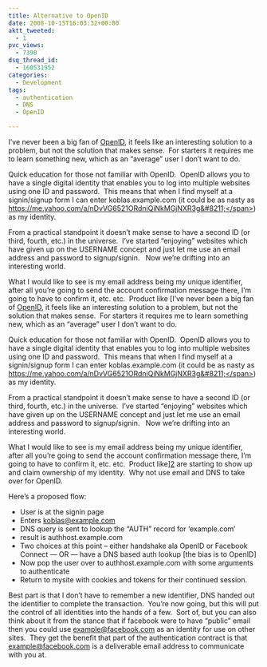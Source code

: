 ```yaml
---
title: Alternative to OpenID
date: 2008-10-15T16:03:32+00:00
aktt_tweeted:
  - 1
pvc_views:
  - 7390
dsq_thread_id:
  - 160531952
categories:
  - Development
tags:
  - authentication
  - DNS
  - OpenID

---
```

I&#8217;ve never been a big fan of [OpenID][1], it feels like an interesting solution to a problem, but not the solution that makes sense.  For starters it requires me to learn something new, which as an &#8220;average&#8221; user I don&#8217;t want to do.

Quick education for those not familiar with OpenID.  OpenID allows you to have a single digital identity that enables you to log into multiple websites using one ID and password.  This means that when I find myself at a signin/signup form I can enter koblas.example.com (it could be as nasty as <span class="customoid">https://me.yahoo.com/a/nDvVG6521ORdniQiNkMGjNXR3g&#8211;</span>) as my identity.

From a practical standpoint it doesn&#8217;t make sense to have a second ID (or third, fourth, etc.) in the universe.  I&#8217;ve started &#8220;enjoying&#8221; websites which have given up on the USERNAME concept and just let me use an email address and password to signup/signin.   Now we&#8217;re drifting into an interesting world.

What I would like to see is my email address being my unique identifier, after all you&#8217;re going to send the account confirmation message there, I&#8217;m going to have to confirm it, etc. etc.  Product like [I&#8217;ve never been a big fan of [OpenID][1], it feels like an interesting solution to a problem, but not the solution that makes sense.  For starters it requires me to learn something new, which as an &#8220;average&#8221; user I don&#8217;t want to do.

Quick education for those not familiar with OpenID.  OpenID allows you to have a single digital identity that enables you to log into multiple websites using one ID and password.  This means that when I find myself at a signin/signup form I can enter koblas.example.com (it could be as nasty as <span class="customoid">https://me.yahoo.com/a/nDvVG6521ORdniQiNkMGjNXR3g&#8211;</span>) as my identity.

From a practical standpoint it doesn&#8217;t make sense to have a second ID (or third, fourth, etc.) in the universe.  I&#8217;ve started &#8220;enjoying&#8221; websites which have given up on the USERNAME concept and just let me use an email address and password to signup/signin.   Now we&#8217;re drifting into an interesting world.

What I would like to see is my email address being my unique identifier, after all you&#8217;re going to send the account confirmation message there, I&#8217;m going to have to confirm it, etc. etc.  Product like][2] are starting to show up and claim ownership of my identity.  Why not use email and DNS to take over for OpenID.

Here&#8217;s a proposed flow:

  * User is at the signin page
  * Enters koblas@example.com
  * DNS query is sent to lookup the &#8220;AUTH&#8221; record for &#8216;example.com&#8217;
  * result is authhost.example.com
  * Two choices at this point &#8211; either handshake ala OpenID or Facebook Connect &#8212; OR &#8212; have a DNS based auth lookup [the bias is to OpenID]
  * Now pop the user over to authhost.example.com with some arguments to authenticate
  * Return to mysite with cookies and tokens for their continued session.

Best part is that I don&#8217;t have to remember a new identifier, DNS handed out the identifier to complete the transaction.  You&#8217;re now going, but this will put the control of all identities into the hands of a few.  Sort of, but you can also think about it from the stance that if facebook were to have &#8220;public&#8221; email then you could use example@facebook.com as an identity for use on other sites.  They get the benefit that part of the authentication contract is that example@facebook.com is a deliverable email address to communicate with you at.

 [1]: http://openid.net/
 [2]: http://developers.facebook.com/news.php?blog=1&story=108
